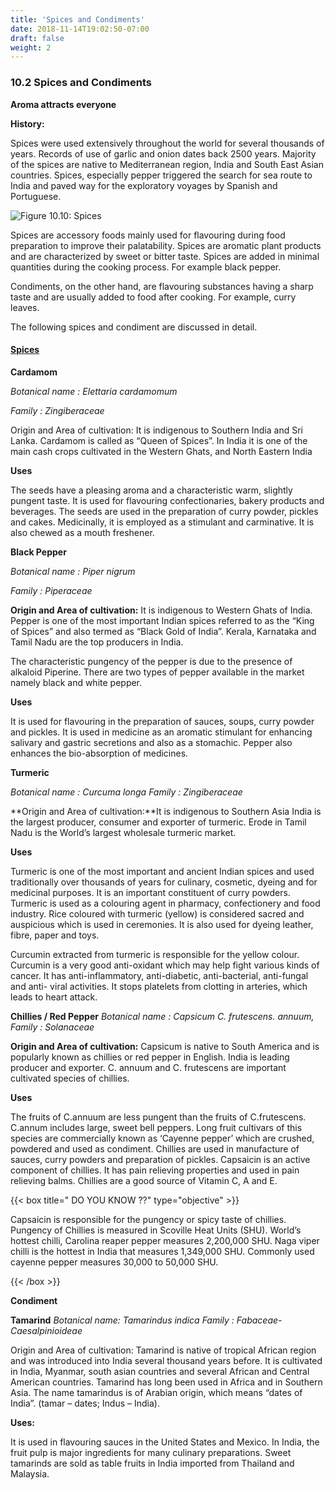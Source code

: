 ```yaml
---
title: 'Spices and Condiments'
date: 2018-11-14T19:02:50-07:00
draft: false
weight: 2
---
```


### 10.2 Spices and Condiments

**Aroma attracts everyone**

**History:**

Spices were used extensively throughout the
world for several thousands of years. Records
of use of garlic and onion dates back 2500 years.
Majority of the spices are native to
Mediterranean region, India and South East
Asian countries. Spices, especially pepper
triggered the search for sea route to India
and paved way for the exploratory voyages by
Spanish and Portuguese.

![Figure 10.10: Spices](/books/12-biology/botany/unit10/pic10.png)

Spices are accessory foods mainly used
for flavouring during food preparation to
improve their palatability. Spices are aromatic
plant products and are characterized by sweet
or bitter taste. Spices are added in minimal
quantities during the cooking process. For
example black pepper.

Condiments, on the other hand, are
flavouring substances having a sharp taste and
are usually added to food after cooking. For
example, curry leaves.

The following spices and condiment are
discussed in detail.

#### <u>Spices</u>

**Cardamom**

*Botanical name : Elettaria cardamomum*

*Family : Zingiberaceae*

Origin and Area of cultivation: It is
indigenous to Southern India and Sri Lanka.
Cardamom is called as “Queen of Spices”. In
India it is one of the main cash crops cultivated
in the Western Ghats, and North Eastern India

**Uses**

The seeds have a pleasing aroma and a
characteristic warm, slightly pungent taste. It
is used for flavouring confectionaries, bakery
products and beverages. The seeds are used
in the preparation of curry powder, pickles
and cakes. Medicinally, it is employed as a
stimulant and carminative. It is also chewed
as a mouth freshener.

**Black Pepper**

*Botanical name : Piper nigrum*

*Family : Piperaceae*

**Origin and Area of cultivation:** It is indigenous
to Western Ghats of India. Pepper is one of
the most important Indian spices referred
to as the “King of Spices” and also termed as
“Black Gold of India”. Kerala, Karnataka and
Tamil Nadu are the top producers in India.

The characteristic pungency of the pepper
is due to the presence of alkaloid Piperine.
There are two types of pepper available in the
market namely black and white pepper.

**Uses**

It is used for flavouring in the preparation of
sauces, soups, curry powder and pickles. It is
used in medicine as an aromatic stimulant for
enhancing salivary and gastric secretions and
also as a stomachic. Pepper also enhances the
bio-absorption of medicines.

**Turmeric**

*Botanical name : Curcuma longa*
*Family : Zingiberaceae*

**Origin and Area of cultivation:**It is
indigenous to Southern Asia India is the
largest producer, consumer and exporter of
turmeric. Erode in Tamil Nadu is the World’s
largest wholesale turmeric market.

**Uses**

Turmeric is one of the most important and
ancient Indian spices and used traditionally over
thousands of years for culinary, cosmetic, dyeing
and for medicinal purposes. It is an important
constituent of curry powders. Turmeric is used
as a colouring agent in pharmacy, confectionery
and food industry. Rice coloured with turmeric
(yellow) is considered sacred and auspicious
which is used in ceremonies. It is also used for
dyeing leather, fibre, paper and toys.

Curcumin extracted from turmeric is
responsible for the yellow colour. Curcumin is
a very good anti-oxidant which may help fight
various kinds of cancer. It has anti-inflammatory,
anti-diabetic, anti-bacterial, anti-fungal and anti-
viral activities. It stops platelets from clotting in
arteries, which leads to heart attack.

**Chillies / Red Pepper**
*Botanical name : Capsicum C. frutescens. annuum,*
*Family : Solanaceae*

**Origin and Area of cultivation:** Capsicum
is native to South America and is popularly
known as chillies or red pepper in English.
India is leading producer and exporter.
C. annuum and C. frutescens are important
cultivated species of chillies.

**Uses**

The fruits of C.annuum are less pungent than the
fruits of C.frutescens. C.annum includes large,
sweet bell peppers. Long fruit cultivars of this
species are commercially known as ‘Cayenne
pepper’ which are crushed, powdered and used
as condiment. Chillies are used in manufacture
of sauces, curry powders and preparation of
pickles. Capsaicin is an active component of
chillies. It has pain relieving properties and
used in pain relieving balms. Chillies are a
good source of Vitamin C, A and E.

{{< box title=" DO YOU KNOW ??" type="objective" >}}

Capsaicin is responsible
for the pungency or spicy
taste of chillies. Pungency
of Chillies is measured
in Scoville Heat Units
(SHU). World’s hottest chilli, Carolina reaper
pepper measures 2,200,000 SHU. Naga viper
chilli is the hottest in India that measures
1,349,000 SHU. Commonly used cayenne
pepper measures 30,000 to 50,000 SHU.

{{< /box >}}

**Condiment**

**Tamarind**
*Botanical name: Tamarindus indica*
*Family : Fabaceae- Caesalpinioideae*

Origin and Area of 
cultivation: Tamarind
is native of tropical African region and was
introduced into India several thousand years
before. It is cultivated in India, Myanmar, south
asian countries and several African and Central
American countries. Tamarind has long been
used in Africa and in Southern Asia. The name
tamarindus is of Arabian origin, which means
“dates of India”. (tamar – dates; Indus – India).

**Uses:**

It is used in flavouring sauces in the United States
and Mexico. In India, the fruit pulp is major
ingredients for many culinary preparations.
Sweet tamarinds are sold as table fruits in India
imported from Thailand and Malaysia.